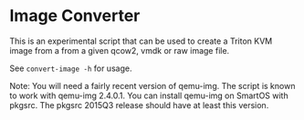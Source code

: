 # Image Converter

This is an experimental script that can be used to create a Triton KVM image from a from a given qcow2, vmdk or raw image file.

See `convert-image -h` for usage.

Note: You will need a fairly recent version of qemu-img. The script is known to work with qemu-img 2.4.0.1. You can install qemu-img on SmartOS with pkgsrc. The pkgsrc 2015Q3 release should have at least this version.
